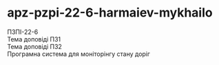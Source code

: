 # apz-pzpi-22-6-harmaiev-mykhailo  
ПЗПІ-22-6  
Тема доповіді ПЗ1  
Тема доповіді ПЗ2  
Програмна система для моніторінгу стану доріг  
